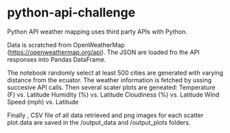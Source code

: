 # python-api-challenge
Python API weather mapping uses 
third party APIs with Python. 

Data is scratched from OpenWeatherMap (https://openweathermap.org/api). The JSON  are loaded fro the API responses into Pandas DataFrame.  

The notebook randomly select at least 500 cities are generated with varying distance from the ecuator. The weather information is fetched by ussing succesive API calls.  Then several scater plots are geneated:
    Temperature (F) vs. Latitude
    Humidity (%) vs. Latitude
    Cloudiness (%) vs. Latitude
    Wind Speed (mph) vs. Latitude

Finally , CSV file of all data retrieved and png images for each scatter plot.data are saved in the /output_data and /output_plots folders. 
